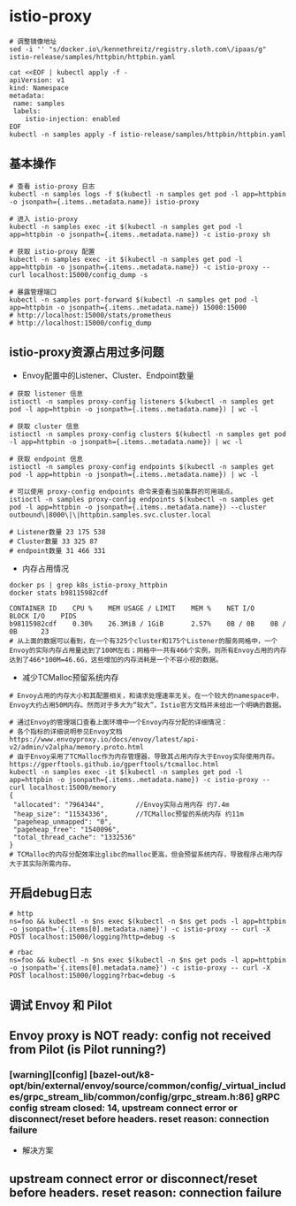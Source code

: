 # istio-proxy

```shell
# 调整镜像地址
sed -i '' "s/docker.io\/kennethreitz/registry.sloth.com\/ipaas/g" istio-release/samples/httpbin/httpbin.yaml

cat <<EOF | kubectl apply -f -
apiVersion: v1
kind: Namespace
metadata:
 name: samples
 labels:
    istio-injection: enabled
EOF
kubectl -n samples apply -f istio-release/samples/httpbin/httpbin.yaml
```

## 基本操作

```shell
# 查看 istio-proxy 日志
kubectl -n samples logs -f $(kubectl -n samples get pod -l app=httpbin -o jsonpath={.items..metadata.name}) istio-proxy

# 进入 istio-proxy
kubectl -n samples exec -it $(kubectl -n samples get pod -l app=httpbin -o jsonpath={.items..metadata.name}) -c istio-proxy sh

# 获取 istio-proxy 配置
kubectl -n samples exec -it $(kubectl -n samples get pod -l app=httpbin -o jsonpath={.items..metadata.name}) -c istio-proxy -- curl localhost:15000/config_dump -s

# 暴露管理端口
kubectl -n samples port-forward $(kubectl -n samples get pod -l app=httpbin -o jsonpath={.items..metadata.name}) 15000:15000
# http://localhost:15000/stats/prometheus
# http://localhost:15000/config_dump
```

## istio-proxy资源占用过多问题

- Envoy配置中的Listener、Cluster、Endpoint数量

```shell
# 获取 listener 信息
istioctl -n samples proxy-config listeners $(kubectl -n samples get pod -l app=httpbin -o jsonpath={.items..metadata.name}) | wc -l

# 获取 cluster 信息
istioctl -n samples proxy-config clusters $(kubectl -n samples get pod -l app=httpbin -o jsonpath={.items..metadata.name}) | wc -l

# 获取 endpoint 信息
istioctl -n samples proxy-config endpoints $(kubectl -n samples get pod -l app=httpbin -o jsonpath={.items..metadata.name}) | wc -l

# 可以使用 proxy-config endpoints 命令来查看当前集群的可用端点。
istioctl -n samples proxy-config endpoints $(kubectl -n samples get pod -l app=httpbin -o jsonpath={.items..metadata.name}) --cluster outbound\|8000\|\|httpbin.samples.svc.cluster.local

# Listener数量 23 175 538
# Cluster数量 33 325 87
# endpoint数量 31 466 331
```

- 内存占用情况

```shell
docker ps | grep k8s_istio-proxy_httpbin
docker stats b98115982cdf

CONTAINER ID    CPU %    MEM USAGE / LIMIT    MEM %    NET I/O    BLOCK I/O    PIDS
b98115982cdf    0.30%    26.3MiB / 1GiB       2.57%    0B / 0B    0B / 0B      23
# 从上面的数据可以看到，在一个有325个cluster和175个Listener的服务网格中，一个Envoy的实际内存占用量达到了100M左右；网格中一共有466个实例，则所有Envoy占用的内存达到了466*100M=46.6G，这些增加的内存消耗是一个不容小视的数据。
```

- 减少TCMalloc预留系统内存

```shell
# Envoy占用的内存大小和其配置相关，和请求处理速率无关。在一个较大的namespace中，Envoy大约占用50M内存。然而对于多大为“较大”，Istio官方文档并未给出一个明确的数据。

# 通过Envoy的管理端口查看上面环境中一个Envoy内存分配的详细情况：
# 各个指标的详细说明参见Envoy文档 https://www.envoyproxy.io/docs/envoy/latest/api-v2/admin/v2alpha/memory.proto.html
# 由于Envoy采用了TCMalloc作为内存管理器，导致其占用内存大于Envoy实际使用内存。 https://gperftools.github.io/gperftools/tcmalloc.html
kubectl -n samples exec -it $(kubectl -n samples get pod -l app=httpbin -o jsonpath={.items..metadata.name}) -c istio-proxy -- curl localhost:15000/memory
{
 "allocated": "7964344",        //Envoy实际占用内存 约7.4m
 "heap_size": "11534336",       //TCMalloc预留的系统内存 约11m
 "pageheap_unmapped": "0",
 "pageheap_free": "1540096",
 "total_thread_cache": "1332536"
}
# TCMalloc的内存分配效率比glibc的malloc更高，但会预留系统内存，导致程序占用内存大于其实际所需内存。
```

## 开启debug日志

```shell
# http
ns=foo && kubectl -n $ns exec $(kubectl -n $ns get pods -l app=httpbin -o jsonpath='{.items[0].metadata.name}') -c istio-proxy -- curl -X POST localhost:15000/logging?http=debug -s

# rbac
ns=foo && kubectl -n $ns exec $(kubectl -n $ns get pods -l app=httpbin -o jsonpath='{.items[0].metadata.name}') -c istio-proxy -- curl -X POST localhost:15000/logging?rbac=debug -s
```

## 调试 Envoy 和 Pilot

## Envoy proxy is NOT ready: config not received from Pilot (is Pilot running?)

### [warning][config] [bazel-out/k8-opt/bin/external/envoy/source/common/config/_virtual_includes/grpc_stream_lib/common/config/grpc_stream.h:86] gRPC config stream closed: 14, upstream connect error or disconnect/reset before headers. reset reason: connection failure

- 解决方案

## upstream connect error or disconnect/reset before headers. reset reason: connection failure

